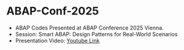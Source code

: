 # ABAP-Conf-2025
* ABAP Codes Presented at ABAP Conference 2025 Vienna.<br/>
* Session: Smart ABAP: Design Patterns for Real-World Scenarios<br/>
* Presentation Video: [Youtube Link](https://www.youtube.com/live/Zo3VHjc84f4?si=ux3iEJD77X32au&t=28776/)

